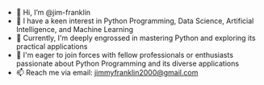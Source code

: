 - 👋 Hi, I’m @jim-franklin
- 👀 I have a keen interest in Python Programming, Data Science, Artificial Intelligence, and Machine Learning
- 🌱 Currently, I'm deeply engrossed in mastering Python and exploring its practical applications
- 💞️ I'm eager to join forces with fellow professionals or enthusiasts passionate about Python Programming and its diverse applications
- 📫 Reach me via email: jimmyfranklin2000@gmail.com

<!---
jim-franklin/jim-franklin is a ✨ special ✨ repository because its `README.md` (this file) appears on your GitHub profile.
You can click the Preview link to take a look at your changes.
--->
